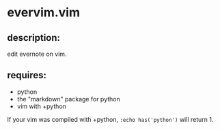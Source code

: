 # evervim.vim

## description:
edit evernote on vim.

## requires:
* python
* the "markdown" package for python
* vim with +python

If your vim was compiled with +python, `:echo has('python')` will return 1.


